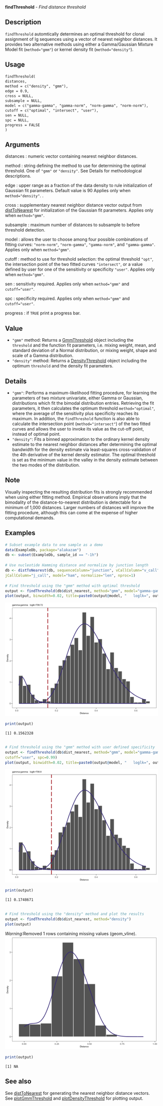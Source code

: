 **findThreshold** - *Find distance threshold*

Description
--------------------

`findThreshold` automtically determines an optimal threshold for clonal assignment of
Ig sequences using a vector of nearest neighbor distances. It provides two alternative methods 
using either a Gamma/Gaussian Mixture Model fit (`method="gmm"`) or kernel density 
fit (`method="density"`).


Usage
--------------------
```
findThreshold(
distances,
method = c("density", "gmm"),
edge = 0.9,
cross = NULL,
subsample = NULL,
model = c("gamma-gamma", "gamma-norm", "norm-gamma", "norm-norm"),
cutoff = c("optimal", "intersect", "user"),
sen = NULL,
spc = NULL,
progress = FALSE
)
```

Arguments
-------------------

distances
:   numeric vector containing nearest neighbor distances.

method
:   string defining the method to use for determining the optimal threshold.
One of `"gmm"` or `"density"`. See Details for methodological
descriptions.

edge
:   upper range as a fraction of the data density to rule initialization of 
Gaussian fit parameters. Default value is 90
Applies only when `method="density"`. .

cross
:   supplementary nearest neighbor distance vector output from [distToNearest](distToNearest.md) 
for initialization of the Gaussian fit parameters. 
Applies only when `method="gmm"`.

subsample
:   maximum number of distances to subsample to before threshold detection.

model
:   allows the user to choose among four possible combinations of fitting curves: 
`"norm-norm"`, `"norm-gamma"`, `"gamma-norm"`, 
and `"gamma-gamma"`. Applies only when `method="gmm"`.

cutoff
:   method to use for threshold selection: the optimal threshold `"opt"`, 
the intersection point of the two fitted curves `"intersect"`, or 
a value defined by user for one of the sensitivity or specificity `"user"`.
Applies only when `method="gmm"`.

sen
:   sensitivity required. Applies only when `method="gmm"` and `cutoff="user"`.

spc
:   specificity required. Applies only when `method="gmm"` and `cutoff="user"`.

progress
:   if `TRUE` print a progress bar.




Value
-------------------


+  `"gmm"` method:      Returns a [GmmThreshold](GmmThreshold-class.md) object including the  
`threshold` and the function fit parameters, i.e.
mixing weight, mean, and standard deviation of a Normal distribution, or 
mixing weight, shape and scale of a Gamma distribution.
+  `"density"` method:  Returns a [DensityThreshold](DensityThreshold-class.md) object including the optimum 
`threshold` and the density fit parameters.



Details
-------------------


+  `"gmm"`:     Performs a maximum-likelihood fitting procedure, for learning 
the parameters of two mixture univariate, either Gamma or Gaussian, distributions 
which fit the bimodal distribution entries. Retrieving the fit parameters, 
it then calculates the optimum threshold `method="optimal"`, where the 
average of the sensitivity plus specificity reaches its maximum. In addition, 
the `findThreshold` function is also able 
to calculate the intersection point (`method="intersect"`) of the two fitted curves 
and allows the user to invoke its value as the cut-off point, instead of optimal point.
+  `"density"`: Fits a binned approximation to the ordinary kernel density estimate
to the nearest neighbor distances after determining the optimal
bandwidth for the density estimate via least-squares cross-validation of 
the 4th derivative of the kernel density estimator. The optimal threshold
is set as the minimum value in the valley in the density estimate
between the two modes of the distribution.



Note
-------------------

Visually inspecting the resulting distribution fits is strongly recommended when using 
either fitting method. Empirical observations imply that the bimodality 
of the distance-to-nearest distribution is detectable for a minimum of 1,000 distances.
Larger numbers of distances will improve the fitting procedure, although this can come 
at the expense of higher computational demands.



Examples
-------------------

```R
# Subset example data to one sample as a demo
data(ExampleDb, package="alakazam")
db <- subset(ExampleDb, sample_id == "-1h")

# Use nucleotide Hamming distance and normalize by junction length
db <- distToNearest(db, sequenceColumn="junction", vCallColumn="v_call",
jCallColumn="j_call", model="ham", normalize="len", nproc=1)

# Find threshold using the "gmm" method with optimal threshold
output <- findThreshold(db$dist_nearest, method="gmm", model="gamma-gamma", cutoff="opt")
plot(output, binwidth=0.02, title=paste0(output@model, "   loglk=", output@loglk))

```

![2](findThreshold-2.png)

```R
print(output)

```


```
[1] 0.1562328

```


```R

# Find threshold using the "gmm" method with user defined specificity
output <- findThreshold(db$dist_nearest, method="gmm", model="gamma-gamma", 
cutoff="user", spc=0.99)
plot(output, binwidth=0.02, title=paste0(output@model, "   loglk=", output@loglk))

```

![6](findThreshold-6.png)

```R
print(output)

```


```
[1] 0.1748671

```


```R

# Find threshold using the "density" method and plot the results
output <- findThreshold(db$dist_nearest, method="density")
plot(output)

```

*Warning*:Removed 1 rows containing missing values (geom_vline).![11](findThreshold-11.png)

```R
print(output)
```


```
[1] NA

```



See also
-------------------

See [distToNearest](distToNearest.md) for generating the nearest neighbor distance vectors.
See [plotGmmThreshold](plotGmmThreshold.md) and [plotDensityThreshold](plotDensityThreshold.md) for plotting output.






